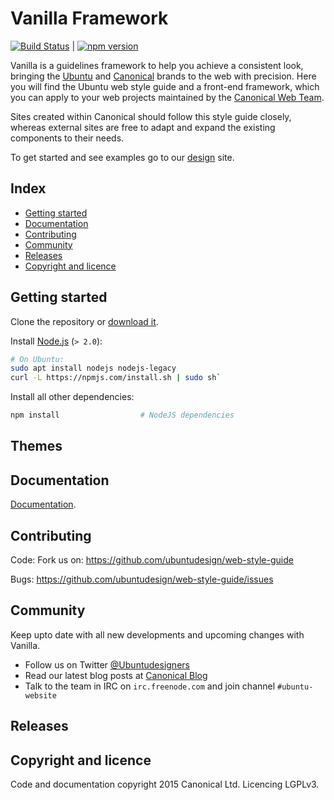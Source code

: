 # Vanilla Framework

[![Build Status](https://travis-ci.org/ubuntudesign/vanilla-framework.svg?branch=master)](https://travis-ci.org/ubuntudesign/vanilla-framework) | [![npm version](https://badge.fury.io/js/vanilla-framework.svg)](http://badge.fury.io/js/vanilla-framework)

Vanilla is a guidelines framework to help you achieve a consistent look, bringing the [Ubuntu](http://www.ubuntu.com/) and [Canonical](http://www.canonical.com/) brands to the web with precision. Here you will find the Ubuntu web style guide and a front-end framework, which you can apply to your web projects maintained by the [Canonical Web Team](https://github.com/orgs/ubuntudesign/people).

Sites created within Canonical should follow this style guide closely, whereas external sites are free to adapt and expand the existing components to their needs.

To get started and see examples go to our [design](http://design.ubuntu.com) site.

## Index

- [Getting started](#getting-started)
- [Documentation](#documentation)
- [Contributing](#contributing)
- [Community](#community)
- [Releases](#releases)
- [Copyright and licence](#copyright-and-licence)

## Getting started

Clone the repository or [download it](https://github.com/ubuntudesign/web-style-guide/archive/master.zip).

Install [Node.js](http://nodejs.org) (`> 2.0`):

``` bash
# On Ubuntu:
sudo apt install nodejs nodejs-legacy
curl -L https://npmjs.com/install.sh | sudo sh`
```

Install all other dependencies:

``` bash
npm install                  # NodeJS dependencies
```

## Themes

## Documentation

[Documentation](/docs/).

## Contributing

Code:
Fork us on: https://github.com/ubuntudesign/web-style-guide

Bugs:
https://github.com/ubuntudesign/web-style-guide/issues

## Community

Keep upto date with all new developments and upcoming changes with Vanilla.

- Follow us on Twitter [@Ubuntudesigners](http://twitter.com/ubuntudesigners)
- Read our latest blog posts at [Canonical Blog](http://design.canonical.com/topic/development/)
- Talk to the team in IRC on <code>irc.freenode.com</code> and join channel <code>#ubuntu-website</code>

## Releases

## Copyright and licence

Code and documentation copyright 2015 Canonical Ltd. Licencing LGPLv3.
